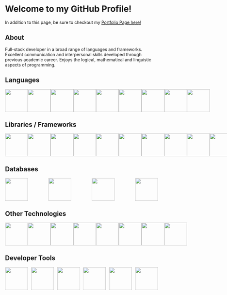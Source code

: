 # Welcome to my GitHub Profile!
In addition to this page, be sure to checkout my [Portfolio Page here!](https://nicholasriegel.com/)
## About
Full-stack developer in a broad range of languages and frameworks. Excellent communication and interpersonal skills developed through previous academic career. Enjoys the logical, mathematical and linguistic aspects of programming.

## Languages
<div style="display: flex; justify-content: space-between;">
    <img src="https://cdn.jsdelivr.net/gh/devicons/devicon@latest/icons/javascript/javascript-original.svg" width="75"/>
    <img src="https://cdn.jsdelivr.net/gh/devicons/devicon@latest/icons/python/python-original-wordmark.svg" width="75"/>
    <img src="https://cdn.jsdelivr.net/gh/devicons/devicon@latest/icons/php/php-original.svg" width="75"/>
    <img src="https://cdn.jsdelivr.net/gh/devicons/devicon@latest/icons/csharp/csharp-original.svg" width="75"/>
    <img src="https://cdn.jsdelivr.net/gh/devicons/devicon@latest/icons/typescript/typescript-original.svg" width="75"/>
    <img src="https://cdn.jsdelivr.net/gh/devicons/devicon@latest/icons/html5/html5-original-wordmark.svg" width="75"/>
    <img src="https://cdn.jsdelivr.net/gh/devicons/devicon@latest/icons/css3/css3-original-wordmark.svg" width="75"/>
    <img src="https://cdn.jsdelivr.net/gh/devicons/devicon@latest/icons/json/json-original.svg" width="75"/>
    <img src="https://cdn.jsdelivr.net/gh/devicons/devicon@latest/icons/markdown/markdown-original.svg" width="75"/>
</div>

## Libraries / Frameworks
<div style="display: flex; justify-content: space-between;">
    <img src="https://cdn.jsdelivr.net/gh/devicons/devicon@latest/icons/react/react-original-wordmark.svg" width="75"/>
    <img src="https://cdn.jsdelivr.net/gh/devicons/devicon@latest/icons/laravel/laravel-original-wordmark.svg" width="75"/>
    <img src="https://cdn.jsdelivr.net/gh/devicons/devicon@latest/icons/mongoose/mongoose-original-wordmark.svg" width="75"/>
    <img src="https://cdn.jsdelivr.net/gh/devicons/devicon@latest/icons/express/express-original-wordmark.svg" width="75"/>
    <img src="https://cdn.jsdelivr.net/gh/devicons/devicon@latest/icons/dotnetcore/dotnetcore-original.svg" width="75"/>
    <img src="https://cdn.jsdelivr.net/gh/devicons/devicon@latest/icons/jquery/jquery-plain-wordmark.svg" width="75"/>
    <img src="https://cdn.jsdelivr.net/gh/devicons/devicon@latest/icons/tailwindcss/tailwindcss-original-wordmark.svg" width="75"/>
    <img src="https://cdn.jsdelivr.net/gh/devicons/devicon@latest/icons/reactrouter/reactrouter-original-wordmark.svg" width="75"/>
    <img src="https://cdn.jsdelivr.net/gh/devicons/devicon@latest/icons/axios/axios-plain-wordmark.svg" width="75"/>
    <img src="https://cdn.jsdelivr.net/gh/devicons/devicon@latest/icons/bootstrap/bootstrap-original-wordmark.svg" width="75"/>
    <img src="https://cdn.jsdelivr.net/gh/devicons/devicon@latest/icons/django/django-plain-wordmark.svg" width="75"/>
    <img src="https://cdn.jsdelivr.net/gh/devicons/devicon@latest/icons/jest/jest-plain.svg" width="75"/>
    <img src="https://cdn.jsdelivr.net/gh/devicons/devicon@latest/icons/mocha/mocha-original.svg" width="75"/>
</div>

## Databases
<div style="display: flex; justify-content: space-between;">
    <img src="https://cdn.jsdelivr.net/gh/devicons/devicon@latest/icons/azuresqldatabase/azuresqldatabase-original.svg" width="75"/>
    <img src="https://cdn.jsdelivr.net/gh/devicons/devicon@latest/icons/postgresql/postgresql-original-wordmark.svg" width="75"/>
    <img src="https://cdn.jsdelivr.net/gh/devicons/devicon@latest/icons/mysql/mysql-original-wordmark.svg" width="75"/>
    <img src="https://cdn.jsdelivr.net/gh/devicons/devicon@latest/icons/mongodb/mongodb-original-wordmark.svg" width="75"/>
</div>

## Other Technologies
<div style="display: flex; justify-content: space-between;">
    <img src="https://cdn.jsdelivr.net/gh/devicons/devicon@latest/icons/amazonwebservices/amazonwebservices-plain-wordmark.svg" width="75"/>
    <img src="https://cdn.jsdelivr.net/gh/devicons/devicon@latest/icons/wordpress/wordpress-original.svg" width="75"/>
    <img src="https://cdn.jsdelivr.net/gh/devicons/devicon@latest/icons/docker/docker-plain-wordmark.svg" width="75"/>
    <img src="https://cdn.jsdelivr.net/gh/devicons/devicon@latest/icons/heroku/heroku-plain-wordmark.svg" width="75"/>
    <img src="https://cdn.jsdelivr.net/gh/devicons/devicon@latest/icons/jupyter/jupyter-original-wordmark.svg" width="75"/>
    <img src="https://cdn.jsdelivr.net/gh/devicons/devicon@latest/icons/nodejs/nodejs-plain-wordmark.svg" width="75"/>
    <img src="https://cdn.jsdelivr.net/gh/devicons/devicon@latest/icons/npm/npm-original-wordmark.svg" width="75"/>
    <img src="https://cdn.jsdelivr.net/gh/devicons/devicon@latest/icons/vitejs/vitejs-original.svg" width="75"/>
</div>

## Developer Tools
<div style="display: flex; justify-content: space-between;">
    <img src="https://cdn.jsdelivr.net/gh/devicons/devicon@latest/icons/postman/postman-original-wordmark.svg" width="75"/>
    <img src="https://cdn.jsdelivr.net/gh/devicons/devicon@latest/icons/git/git-plain-wordmark.svg" width="75"/>
    <img src="https://cdn.jsdelivr.net/gh/devicons/devicon@latest/icons/github/github-original-wordmark.svg" width="75"/>
    <img src="https://cdn.jsdelivr.net/gh/devicons/devicon@latest/icons/slack/slack-original.svg" width="75"/>
    <img src="https://cdn.jsdelivr.net/gh/devicons/devicon@latest/icons/vim/vim-original.svg" width="75"/>
    <img src="https://cdn.jsdelivr.net/gh/devicons/devicon@latest/icons/vscode/vscode-original.svg" width="75"/>
</div>
